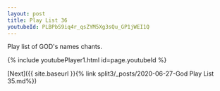 ```yaml
---
layout: post
title: Play List 36
youtubeId: PLBPbS9iq4r_qsZYM5Xg3sQu_GP1jWEI1Q
---
```

 
 
Play list of GOD's names chants.
 
{% include youtubePlayer1.html id=page.youtubeId %}
 

[Next]({{ site.baseurl }}{% link  split3/_posts/2020-06-27-God Play List 35.md%})
